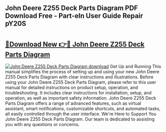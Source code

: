 ## John Deere Z255 Deck Parts Diagram PDF Download Free - Part-eln User Guide Repair pY20S

# <h2><a href="http://dfm8yk.blite.top/?on=John+Deere+Z255+Deck+Parts+Diagram">🔗Download New 👉🔴 John Deere Z255 Deck Parts Diagram</a></h2>

[![John Deere Z255 Deck Parts Diagram download](https://i.imgur.com/lujVjoI.png)](http://dfm8yk.blite.top/?on=John+Deere+Z255+Deck+Parts+Diagram)
Get Up and Running This manual simplifies the process of setting up and using your new John Deere Z255 Deck Parts Diagram with clear instructions and illustrations. Before using your John Deere Z255 Deck Parts Diagram, please refer to this user manual for detailed instructions on product setup, operation, and troubleshooting. It includes clear instructions for installation, setup, and operation, as well as important safety information. John Deere Z255 Deck Parts Diagram offers a range of advanced features, such as virtual assistant, smart notifications, customizable shortcuts, and automated tasks, all easily controlled through the user interface. We're Here to Support You John Deere Z255 Deck Parts Diagram. Our team is dedicated to assisting you with any questions or concerns.
